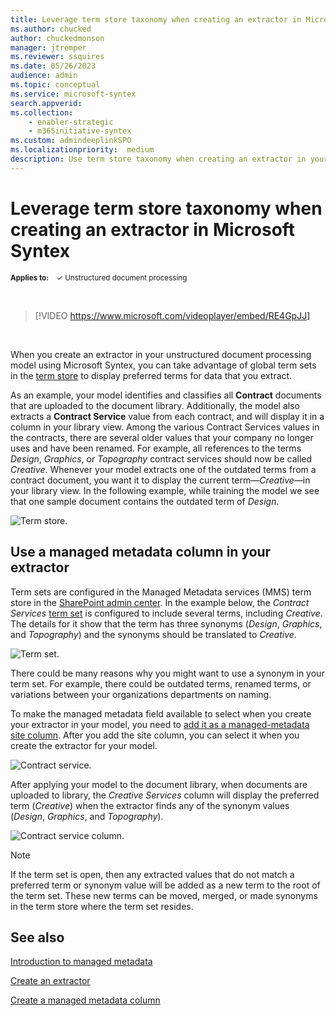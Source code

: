 ```yaml
---
title: Leverage term store taxonomy when creating an extractor in Microsoft Syntex
ms.author: chucked
author: chuckedmonson
manager: jtremper
ms.reviewer: ssquires
ms.date: 05/26/2023
audience: admin
ms.topic: conceptual
ms.service: microsoft-syntex
search.appverid: 
ms.collection: 
    - enabler-strategic
    - m365initiative-syntex
ms.custom: admindeeplinkSPO
ms.localizationpriority:  medium
description: Use term store taxonomy when creating an extractor in your model in Microsoft Syntex.
---
```


# Leverage term store taxonomy when creating an extractor in Microsoft Syntex

<sup>**Applies to:**  &ensp; &#10003; Unstructured document processing </sup>

</br>

> [!VIDEO https://www.microsoft.com/videoplayer/embed/RE4GpJJ]  

</br>

When you create an extractor in your unstructured document processing model using Microsoft Syntex, you can take advantage of global term sets in the [term store](/sharepoint/managed-metadata) to display preferred terms for data that you extract.  

As an example, your model identifies and classifies all **Contract** documents that are uploaded to the document library.  Additionally, the model also extracts a **Contract Service** value from each contract, and will display it in a column in your library view. Among the various Contract Services values in the contracts, there are several older values that your company no longer uses and have been renamed. For example, all references to the terms *Design*, *Graphics*, or *Topography* contract services should now be called *Creative*. Whenever your model extracts one of the outdated terms from a contract document, you want it to display the current term—*Creative*—in your library view. In the following example, while training the model we see that one sample document contains the outdated term of *Design*.

   ![Term store.](../media/content-understanding/design.png)</br>

## Use a managed metadata column in your extractor

Term sets are configured in the Managed Metadata services (MMS) term store in the <a href="https://go.microsoft.com/fwlink/?linkid=2185219" target="_blank">SharePoint admin center</a>. In the example below, the *Contract Services* [term set](/sharepoint/managed-metadata#term-set) is configured to include several terms, including *Creative*.  The details for it show that the term has three synonyms (*Design*, *Graphics*, and *Topography*) and the synonyms should be translated to *Creative*. 

   ![Term set.](../media/content-understanding/term-store.png)</br>

There could be many reasons why you might want to use a synonym in your term set. For example, there could be outdated terms, renamed terms, or variations between your organizations departments on naming.

To make the managed metadata field available to select when you create your extractor in your model, you need to [add it as a managed-metadata site column](https://support.microsoft.com/office/8fad9e35-a618-4400-b3c7-46f02785d27f). After you add the site column, you can select it when you create the extractor for your model.

   ![Contract service.](../media/content-understanding/contract-services.png)</br>

After applying your model to the document library, when documents are uploaded to library, the *Creative Services* column will display the preferred term (*Creative*) when the extractor finds any of the synonym values (*Design*, *Graphics*, and *Topography*).

   ![Contract service column.](../media/content-understanding/creative.png)</br>

> [!NOTE]
> If the term set is open, then any extracted values that do not match a preferred term or synonym value will be added as a new term to the root of the term set. These new terms can be moved, merged, or made synonyms in the term store where the term set resides.

## See also

[Introduction to managed metadata](/sharepoint/managed-metadata#terms)

[Create an extractor](create-an-extractor.md)

[Create a managed metadata column](https://support.microsoft.com/office/create-a-managed-metadata-column-8fad9e35-a618-4400-b3c7-46f02785d27f?redirectSourcePath=%252farticle%252fc2a06717-8105-4aea-890d-3082853ab7b7&ui=en-US&rs=en-US&ad=US)
